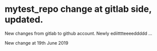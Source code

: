 # mytest_repo change at gitlab side, updated.

New changes from gitlab to github account.
Newly ediitttteeeeddddd ...

New change at 19th June 2019